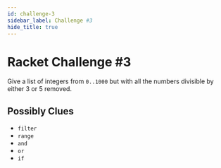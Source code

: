 ```yaml
---
id: challenge-3
sidebar_label: Challenge #3
hide_title: true
---
```


# Racket Challenge #3

Give a list of integers from `0..1000` but with all the numbers divisible by 
either 3 or 5 removed.

## Possibly Clues

* `filter`
* `range`
* `and`
* `or`
* `if`
